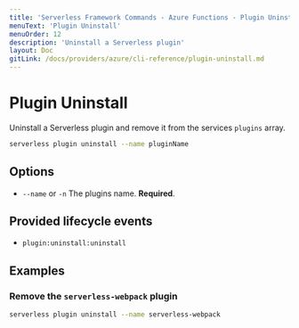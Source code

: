 ```yaml
---
title: 'Serverless Framework Commands - Azure Functions - Plugin Uninstall'
menuText: 'Plugin Uninstall'
menuOrder: 12
description: 'Uninstall a Serverless plugin'
layout: Doc
gitLink: /docs/providers/azure/cli-reference/plugin-uninstall.md
---
```


# Plugin Uninstall

Uninstall a Serverless plugin and remove it from the services `plugins` array.

```bash
serverless plugin uninstall --name pluginName
```

## Options
- `--name` or `-n` The plugins name. **Required**.

## Provided lifecycle events
- `plugin:uninstall:uninstall`

## Examples

### Remove the `serverless-webpack` plugin

```bash
serverless plugin uninstall --name serverless-webpack
```

